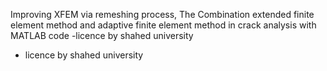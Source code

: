 Improving XFEM via remeshing process,
The Combination extended finite element method and adaptive finite element method in crack analysis with MATLAB code
-licence by shahed university
+ licence by shahed university
